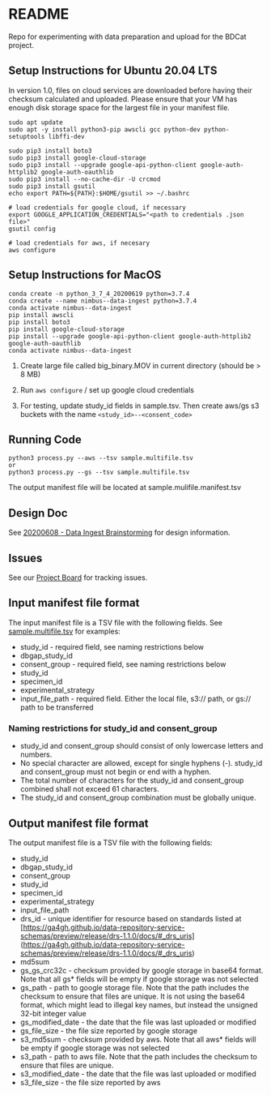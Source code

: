 # README

Repo for experimenting with data preparation and upload for the BDCat project.

## Setup Instructions for Ubuntu 20.04 LTS

In version 1.0, files on cloud services are downloaded before having their checksum 
calculated and uploaded. Please ensure that your VM has enough disk storage space for 
the largest file in your manifest file.


    sudo apt update
    sudo apt -y install python3-pip awscli gcc python-dev python-setuptools libffi-dev

    sudo pip3 install boto3
    sudo pip3 install google-cloud-storage
    sudo pip3 install --upgrade google-api-python-client google-auth-httplib2 google-auth-oauthlib
    sudo pip3 install --no-cache-dir -U crcmod
    sudo pip3 install gsutil
    echo export PATH=${PATH}:$HOME/gsutil >> ~/.bashrc

    # load credentials for google cloud, if necessary
    export GOOGLE_APPLICATION_CREDENTIALS="<path to credentials .json file>"
    gsutil config

    # load credentials for aws, if necesary
    aws configure

## Setup Instructions for MacOS

    conda create -n python_3_7_4_20200619 python=3.7.4
    conda create --name nimbus--data-ingest python=3.7.4
    conda activate nimbus--data-ingest
    pip install awscli
    pip install boto3
    pip install google-cloud-storage
    pip install --upgrade google-api-python-client google-auth-httplib2 google-auth-oauthlib
    conda activate nimbus--data-ingest
	
1. Create large file called big_binary.MOV in current directory (should be > 8 MB)

2. Run `aws configure` / set up google cloud credentials

3. For testing, update study\_id fields in sample.tsv. Then create aws/gs s3 buckets with the name `<study_id>--<consent_code>`

## Running Code


    python3 process.py --aws --tsv sample.multifile.tsv 
    or
    python3 process.py --gs --tsv sample.multifile.tsv 
   

The output manifest file will be located at sample.mulifile.<timestamp>manifest.tsv

## Design Doc

See [20200608 - Data Ingest Brainstorming](https://docs.google.com/document/d/1bZHUKZPL7Q7onKLSdR3YBrM7oeREC54yf1g_Dpc2yVI/edit) for design information.  

## Issues

See our [Project Board](https://github.com/orgs/NimbusInformatics/projects/5) for tracking issues.

## Input manifest file format

The input manifest file is a TSV file with the following fields. See [sample.multifile.tsv](https://raw.githubusercontent.com/NimbusInformatics/bdcat-ingest-prototype/master/sample.multifile.tsv) for examples:

* study\_id - required field, see naming restrictions below
* dbgap\_study\_id
* consent_group - required field, see naming restrictions below
* study\_id
* specimen\_id
* experimental\_strategy
* input\_file\_path - required field. Either the local file, s3:// path, or gs:// path to be transferred

### Naming restrictions for study\_id and consent\_group
* study\_id and consent\_group should consist of only lowercase letters and numbers. 
* No special character are allowed, except for single hyphens (-). study\_id and consent\_group must not begin or end with a hyphen. 
* The total number of characters for the study\_id and consent\_group combined shall not exceed 61 characters. 
* The study\_id and consent\_group combination must be globally unique.

## Output manifest file format

The output manifest file is a TSV file with the following fields:

* study\_id
* dbgap\_study\_id
* consent_group
* study\_id
* specimen\_id
* experimental\_strategy
* input\_file\_path
* drs\_id - unique identifier for resource based on standards listed at [https://ga4gh.github.io/data-repository-service-schemas/preview/release/drs-1.1.0/docs/#_drs_uris] (https://ga4gh.github.io/data-repository-service-schemas/preview/release/drs-1.1.0/docs/#_drs_uris)
* md5sum
* gs\_gs_crc32c - checksum provided by google storage in base64 format. Note that all gs\* fields will be empty if google storage was not selected
* gs\_path - path to google storage file. Note that the path includes the checksum to ensure that files are unique. It is not using the base64 format, which might lead to illegal key names, but instead the unsigned 32-bit integer value
* gs\_modified\_date - the date that the file was last uploaded or modified
* gs\_file\_size - the file size reported by google storage
* s3\_md5sum - checksum provided by aws. Note that all aws\* fields will be empty if google storage was not selected
* s3\_path - path to aws file. Note that the path includes the checksum to ensure that files are unique.
* s3\_modified\_date - the date that the file was last uploaded or modified
* s3\_file\_size - the file size reported by aws